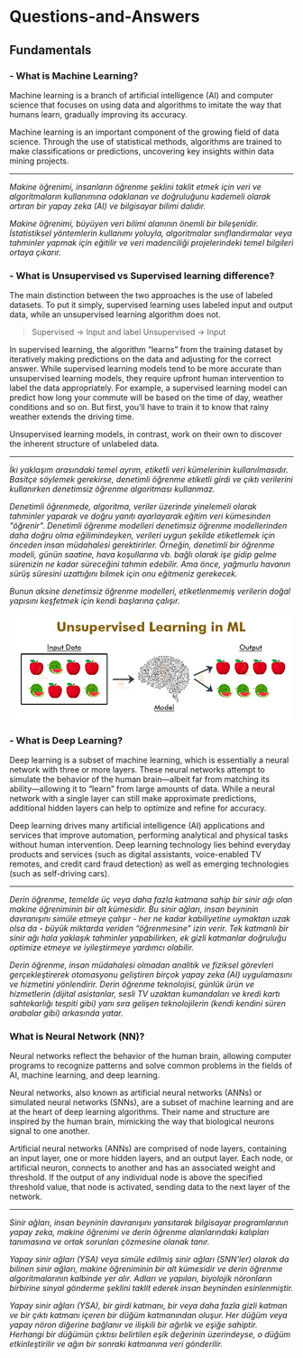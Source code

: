 
# Questions-and-Answers

## Fundamentals

### - What is Machine Learning?

Machine learning is a branch of artificial intelligence (AI) and computer science that focuses on using data and algorithms to imitate the way that humans learn, gradually improving its accuracy.

Machine learning is an important component of the growing field of data science. Through the use of statistical methods, algorithms are trained to make classifications or predictions, uncovering key insights within data mining projects.

- - - - - - - - - - - - - - - - - - - - - - - - - - - - - - - - - - - - - - - - - - - - - - - - - - - - - - - - - - - - - - - - - - - - - - - - 

*Makine öğrenimi, insanların öğrenme şeklini taklit etmek için veri ve algoritmaların kullanımına odaklanan ve doğruluğunu kademeli olarak artıran bir yapay zeka (AI) ve bilgisayar bilimi dalıdır.*

*Makine öğrenimi, büyüyen veri bilimi alanının önemli bir bileşenidir. İstatistiksel yöntemlerin kullanımı yoluyla, algoritmalar sınıflandırmalar veya tahminler yapmak için eğitilir ve veri madenciliği projelerindeki temel bilgileri ortaya çıkarır.*

### - What is Unsupervised vs Supervised learning difference?

The main distinction between the two approaches is the use of labeled datasets. To put it simply, supervised learning uses labeled input and output data, while an unsupervised learning algorithm does not.

> Supervised → Input and label
Unsupervised → Input

In supervised learning, the algorithm “learns” from the training dataset by iteratively making predictions on the data and adjusting for the correct answer. While supervised learning models tend to be more accurate than unsupervised learning models, they require upfront human intervention to label the data appropriately. For example, a supervised learning model can predict how long your commute will be based on the time of day, weather conditions and so on. But first, you’ll have to train it to know that rainy weather extends the driving time.

Unsupervised learning models, in contrast, work on their own to discover the inherent structure of unlabeled data.

- - - - - - - - - - - - - - - - - - - - - - - - - - - - - - - - - - - - - - - - - - - - - - - - - - - - - - - - - - - - - - - - - - - - - - - - 

*İki yaklaşım arasındaki temel ayrım, etiketli veri kümelerinin kullanılmasıdır. Basitçe söylemek gerekirse, denetimli öğrenme etiketli girdi ve çıktı verilerini kullanırken denetimsiz öğrenme algoritması kullanmaz.*

*Denetimli öğrenmede, algoritma, veriler üzerinde yinelemeli olarak tahminler yaparak ve doğru yanıtı ayarlayarak eğitim veri kümesinden "öğrenir". Denetimli öğrenme modelleri denetimsiz öğrenme modellerinden daha doğru olma eğilimindeyken, verileri uygun şekilde etiketlemek için önceden insan müdahalesi gerektirirler. Örneğin, denetimli bir öğrenme modeli, günün saatine, hava koşullarına vb. bağlı olarak işe gidip gelme sürenizin ne kadar süreceğini tahmin edebilir. Ama önce, yağmurlu havanın sürüş süresini uzattığını bilmek için onu eğitmeniz gerekecek.*

*Bunun aksine denetimsiz öğrenme modelleri, etiketlenmemiş verilerin doğal yapısını keşfetmek için kendi başlarına çalışır.*

<p  align="center">
<img  src="images/QA1.jpg"  width="">
</p> 

### - What is Deep Learning?

Deep learning is a subset of machine learning, which is essentially a neural network with three or more layers. These neural networks attempt to simulate the behavior of the human brain—albeit far from matching its ability—allowing it to “learn” from large amounts of data. While a neural network with a single layer can still make approximate predictions, additional hidden layers can help to optimize and refine for accuracy. 

Deep learning drives many artificial intelligence (AI) applications and services that improve automation, performing analytical and physical tasks without human intervention. Deep learning technology lies behind everyday products and services (such as digital assistants, voice-enabled TV remotes, and credit card fraud detection) as well as emerging technologies (such as self-driving cars).

- - - - - - - - - - - - - - - - - - - - - - - - - - - - - - - - - - - - - - - - - - - - - - - - - - - - - - - - - - - - - - - - - - - - - - - - 

*Derin öğrenme, temelde üç veya daha fazla katmana sahip bir sinir ağı olan makine öğreniminin bir alt kümesidir. Bu sinir ağları, insan beyninin davranışını simüle etmeye çalışır - her ne kadar kabiliyetine uymaktan uzak olsa da - büyük miktarda veriden “öğrenmesine” izin verir. Tek katmanlı bir sinir ağı hala yaklaşık tahminler yapabilirken, ek gizli katmanlar doğruluğu optimize etmeye ve iyileştirmeye yardımcı olabilir.*

*Derin öğrenme, insan müdahalesi olmadan analitik ve fiziksel görevleri gerçekleştirerek otomasyonu geliştiren birçok yapay zeka (AI) uygulamasını ve hizmetini yönlendirir. Derin öğrenme teknolojisi, günlük ürün ve hizmetlerin (dijital asistanlar, sesli TV uzaktan kumandaları ve kredi kartı sahtekarlığı tespiti gibi) yanı sıra gelişen teknolojilerin (kendi kendini süren arabalar gibi) arkasında yatar.*

### What is Neural Network (NN)?

Neural networks reflect the behavior of the human brain, allowing computer programs to recognize patterns and solve common problems in the fields of AI, machine learning, and deep learning.

Neural networks, also known as artificial neural networks (ANNs) or simulated neural networks (SNNs), are a subset of machine learning and are at the heart of deep learning algorithms. Their name and structure are inspired by the human brain, mimicking the way that biological neurons signal to one another.

Artificial neural networks (ANNs) are comprised of node layers, containing an input layer, one or more hidden layers, and an output layer. Each node, or artificial neuron, connects to another and has an associated weight and threshold. If the output of any individual node is above the specified threshold value, that node is activated, sending data to the next layer of the network.

- - - - - - - - - - - - - - - - - - - - - - - - - - - - - - - - - - - - - - - - - - - - - - - - - - - - - - - - - - - - - - - - - - - - - - - - 

*Sinir ağları, insan beyninin davranışını yansıtarak bilgisayar programlarının yapay zeka, makine öğrenimi ve derin öğrenme alanlarındaki kalıpları tanımasına ve ortak sorunları çözmesine olanak tanır.*

*Yapay sinir ağları (YSA) veya simüle edilmiş sinir ağları (SNN'ler) olarak da bilinen sinir ağları, makine öğreniminin bir alt kümesidir ve derin öğrenme algoritmalarının kalbinde yer alır. Adları ve yapıları, biyolojik nöronların birbirine sinyal gönderme şeklini taklit ederek insan beyninden esinlenmiştir.*

*Yapay sinir ağları (YSA), bir girdi katmanı, bir veya daha fazla gizli katman ve bir çıktı katmanı içeren bir düğüm katmanından oluşur. Her düğüm veya yapay nöron diğerine bağlanır ve ilişkili bir ağırlık ve eşiğe sahiptir. Herhangi bir düğümün çıktısı belirtilen eşik değerinin üzerindeyse, o düğüm etkinleştirilir ve ağın bir sonraki katmanına veri gönderilir.*
